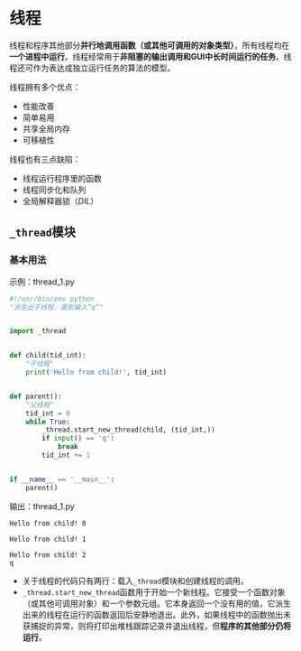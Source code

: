 # 线程



线程和程序其他部分**并行地调用函数（或其他可调用的对象类型）**，所有线程均在**一个进程中运行**。线程经常用于**非阻塞的输出调用和GUI中长时间运行的任务**。线程还可作为表达成独立运行任务的算法的模型。

线程拥有多个优点：

- 性能改善
- 简单易用
- 共享全局内存
- 可移植性

线程也有三点缺陷：

- 线程运行程序里的函数
- 线程同步化和队列
- 全局解释器锁（*DIL*）



## `_thread`模块

### 基本用法

示例：thread_1.py

```python
#!/usr/bin/env python
"派生出子线程，直到输入“q”"


import _thread


def child(tid_int):
	"子线程"
	print('Hello from child!', tid_int)


def parent():
	"父线程"
	tid_int = 0
	while True:
		_thread.start_new_thread(child, (tid_int,))
		if input() == 'q':
			break
		tid_int += 1


if __name__ == '__main__':
	parent()
```

输出：thread_1.py

```out
Hello from child! 0

Hello from child! 1

Hello from child! 2
q
```

- 关于线程的代码只有两行：载入`_thread`模块和创建线程的调用。
- `_thread.start_new_thread`函数用于开始一个新线程。它接受一个函数对象（或其他可调用对象）和一个参数元组。它本身返回一个没有用的值，它派生出来的线程在运行的函数返回后安静地退出。此外，如果线程中的函数抛出未获捕捉的异常，则将打印出堆栈跟踪记录并退出线程，但**程序的其他部分仍将运行**。